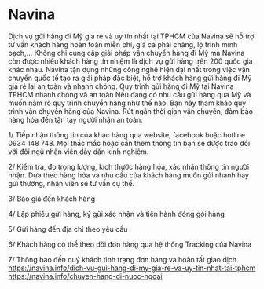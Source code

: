 # Navina
Dịch vụ gửi hàng đi Mỹ giá rẻ và uy tín nhất tại TPHCM của Navina sẽ hỗ trợ tư vấn khách hàng hoàn toàn miễn phí, giá cả phải chăng, lộ trình minh bạch,… Không chỉ cung cấp giải pháp vận chuyển hàng đi Mỹ mà Navina còn được nhiều khách hàng tín nhiệm là dịch vụ gửi hàng trên 200 quốc gia khác nhau. Navina tận dụng những công nghệ hiện đại nhất trong việc vận chuyển quốc tế tạo ra giải pháp đặc biệt, hỗ trợ khách hàng gửi hàng đi Mỹ giá rẻ lại an toàn và nhanh chóng.
Quy trình gửi hàng đi Mỹ tại Navina TPHCM nhanh chóng và an toàn
Nếu đang có nhu cầu gửi hàng qua Mỹ và muốn nắm rõ quy trình chuyển hàng như thế nào. Bạn hãy tham khảo quy trình vận chuyển hàng của Navina. Rút ngắn thời gian vận chuyển, đảm bảo hàng hóa đến tận tay người nhận an toàn:

1/ Tiếp nhận thông tin của khác hàng qua website, facebook hoặc hotline 0934 148 748. Mọi thắc mắc hoặc cần thêm thông tin bạn sẽ được trao đổi với đội ngũ nhân viên dày dặn kinh nghiệm.

2/ Kiểm tra, đo trọng lượng, kích thước hàng hóa, xác nhận thông tin người nhận. Dựa theo hàng hóa và nhu cầu của khách hàng muốn gửi nhanh hay gửi thường, nhân viên sẽ tư vấn cụ thể.

3/ Báo giá đến khách hàng

4/ Lập phiếu gửi hàng, ký gửi xác nhận và tiến hành đóng gói hàng

5/ Gửi hàng đến địa chỉ theo yêu cầu

6/ Khách hàng có thể theo dõi đơn hàng qua hệ thống Tracking của Navina

7/ Thông báo đến quý khách tình trạng đơn hàng và hoàn tất giao dịch.
https://navina.info/dich-vu-gui-hang-di-my-gia-re-va-uy-tin-nhat-tai-tphcm
https://navina.info/chuyen-hang-di-nuoc-ngoai

